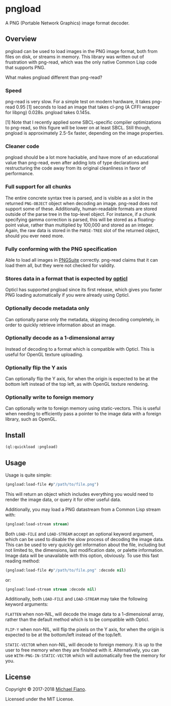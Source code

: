 # pngload

A PNG (Portable Network Graphics) image format decoder.

## Overview

pngload can be used to load images in the PNG image format, both from files on disk, or streams in
memory. This library was written out of frustration with png-read, which was the only native
Common Lisp code that supports PNG.

What makes pngload different than png-read?

### Speed

png-read is very slow. For a simple test on modern hardware, it takes png-read 0.95 [1] seconds to
load an image that takes cl-png (A CFFI wrapper for libpng) 0.028s. pngload takes 0.145s.

[1] Note that I recently applied some SBCL-specific compiler optimizations to png-read, so this
figure will be lower on at least SBCL. Still though, pngload is approximately 2.5-5x faster,
depending on the image properties.

### Cleaner code

pngload should be a lot more hackable, and have more of an educational value than png-read, even
after adding lots of type declarations and restructuring the code away from its original cleanliness
in favor of performance.

### Full support for all chunks

The entire concrete syntax tree is parsed, and is visible as a slot in the returned `PNG-OBJECT`
object when decoding an image. png-read does not support some of these. Additionally, human-readable
formats are stored outside of the parse tree in the top-level object. For instance, if a chunk
specifying gamma correction is parsed, this will be stored as a floating-point value, rather than
multiplied by 100,000 and stored as an integer. Again, the raw data is stored in the `PARSE-TREE`
slot of the returned object, should you ever need more.

### Fully conforming with the PNG specification

Able to load all images in [PNGSuite](http://www.schaik.com/pngsuite/) correctly. png-read claims
that it can load them all, but they were not checked for validity.

### Stores data in a format that is expected by [opticl](https://github.com/slyrus/opticl)

Opticl has supported pngload since its first release, which gives you faster PNG loading
automatically if you were already using Opticl.

### Optionally decode metadata only

Can optionally parse only the metadata, skipping decoding completely, in order to quickly retrieve
information about an image.

### Optionally decode as a 1-dimensional array

Instead of decoding to a format which is compatible with Opticl. This is useful for OpenGL texture
uploading.

### Optionally flip the Y axis

Can optionally flip the Y axis, for when the origin is expected to be at the bottom left instead of
the top left, as with OpenGL texture rendering.

### Optionally write to foreign memory

Can optionally write to foreign memory using static-vectors. This is useful when needing to
efficiently pass a pointer to the image data with a foreign library, such as OpenGL.

## Install

``` lisp
(ql:quickload :pngload)
```

## Usage

Usage is quite simple:

```lisp
(pngload:load-file #p"/path/to/file.png")
```

This will return an object which includes everything you would need to render the image data, or
query it for other useful data.

Additionally, you may load a PNG datastream from a Common Lisp stream with:

```lisp
(pngload:load-stream stream)
```

Both `LOAD-FILE` and `LOAD-STREAM` accept an optional keyword argument, which can be used to disable
the slow process of decoding the image data. This can be used to very quickly get information about
the file, including but not limited to, the dimensions, last modification date, or palette
information. Image data will be unavailable with this option, obviously. To use this fast reading
method:

```lisp
(pngload:load-file #p"/path/to/file.png" :decode nil)
```

or:

```lisp
(pngload:load-stream stream :decode nil)
```

Additionally, both `LOAD-FILE` and `LOAD-STREAM` may take the following keyword arguments:

`FLATTEN` when non-NIL, will decode the image data to a 1-dimensional array, rather than the default
method which is to be compatible with Opticl.

`FLIP-Y` when non-NIL, will flip the pixels on the Y axis, for when the origin is expected to be at
the bottom/left instead of the top/left.

`STATIC-VECTOR` when non-NIL, will decode to foreign memory. It is up to the user to free memory
when they are finished with it. Alternatively, you can use `WITH-PNG-IN-STATIC-VECTOR` which will
automatically free the memory for you.


## License

Copyright © 2017-2018 [Michael Fiano](mailto:mail@michaelfiano.com).

Licensed under the MIT License.
